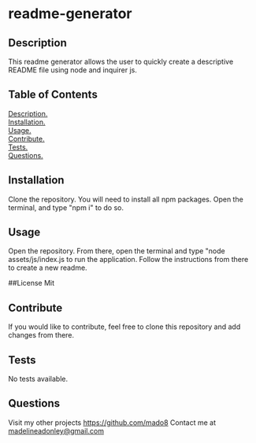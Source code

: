 # readme-generator
    
## Description
This readme generator allows the user to quickly create a descriptive README file using node and inquirer js.
    
## Table of Contents
   [ Description. ](#Description)</br>
   [ Installation. ](#Installation)</br>
   [ Usage. ](#Usage)</br>
   [ Contribute. ](#Contribute)</br>
   [ Tests. ](#Tests)</br>
   [ Questions. ](#Questions)</br>
    
## Installation
Clone the repository. You will need to install all npm packages. Open the terminal, and type "npm i" to do so.
    
## Usage
Open the repository. From there, open the terminal and type "node assets/js/index.js to run the application. Follow the instructions from there to create a new readme.

##License
Mit
    
## Contribute
If you would like to contribute, feel free to clone this repository and add changes from there.
    
## Tests
No tests available.
    
## Questions
Visit my other projects https://github.com/mado8
Contact me at madelineadonley@gmail.com
  
